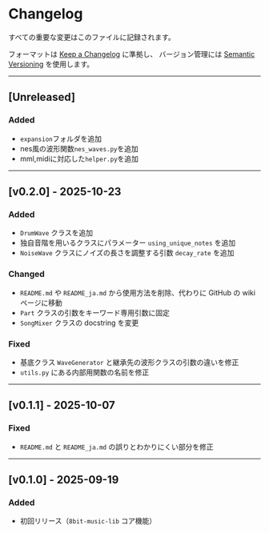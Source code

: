 # Changelog

すべての重要な変更はこのファイルに記録されます。

フォーマットは [Keep a Changelog](https://keepachangelog.com/ja/1.1.0/) に準拠し、
バージョン管理には [Semantic Versioning](https://semver.org/lang/ja/) を使用します。

---
## [Unreleased]

### Added
- `expansion`フォルダを追加
- nes風の波形関数`nes_waves.py`を追加
- mml,midiに対応した`helper.py`を追加

---
## [v0.2.0] - 2025-10-23

### Added
- `DrumWave` クラスを追加
- 独自音階を用いるクラスにパラメーター `using_unique_notes` を追加
- `NoiseWave` クラスにノイズの長さを調整する引数 `decay_rate` を追加

### Changed
- `README.md` や `README_ja.md` から使用方法を削除、代わりに GitHub の wiki ページに移動
- `Part` クラスの引数をキーワード専用引数に固定
- `SongMixer` クラスの docstring を変更

### Fixed
- 基底クラス `WaveGenerator` と継承先の波形クラスの引数の違いを修正
- `utils.py` にある内部用関数の名前を修正

---

## [v0.1.1] - 2025-10-07

### Fixed
- `README.md` と `README_ja.md` の誤りとわかりにくい部分を修正

---

## [v0.1.0] - 2025-09-19

### Added
- 初回リリース（`8bit-music-lib` コア機能）
